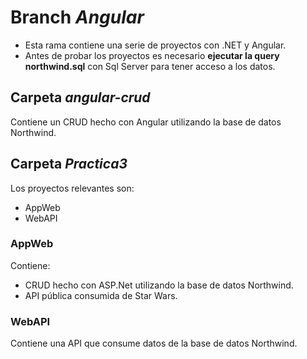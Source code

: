 # Branch *Angular*
- Esta rama contiene una serie de proyectos con .NET y Angular.
- Antes de probar los proyectos es necesario **ejecutar la query northwind.sql** con Sql Server para tener acceso a los datos.

## Carpeta *angular-crud*

Contiene un CRUD hecho con Angular utilizando la base de datos Northwind.

## Carpeta *Practica3*

Los proyectos relevantes son:
- AppWeb
- WebAPI

### AppWeb
Contiene:
- CRUD hecho con ASP.Net utilizando la base de datos Northwind.
- API pública consumida de Star Wars.

### WebAPI
Contiene una API que consume datos de la base de datos Northwind.
